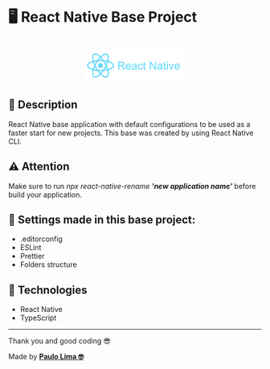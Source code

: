 # 🖥️ React Native Base Project

<h1 align="center">
  <img src=".github/logo.png" width="200px" />
</h1>

## 🔎️ Description
React Native base application with default configurations to be used as a faster start for new projects. This base was created by using React Native CLI.


## ⚠️ Attention
Make sure to run <em>npx react-native-rename <strong>'new application name'</strong></em> before build your application.

## 👀️ Settings made in this base project:

- .editorconfig
- ESLint
- Prettier
- Folders structure

## 🚀️ Technologies

- React Native
- TypeScript

---

Thank you and good coding 😎️

Made by **<a href="https://paulophlp.github.io/portfolio/" target="__blank">Paulo Lima 🤓️</a>**
